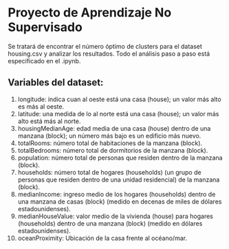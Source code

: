 # Proyecto de Aprendizaje No Supervisado 
Se tratará de encontrar el número óptimo de clusters para el dataset housing.csv y analizar los resultados.
Todo el análisis paso a paso está especificado en el .ipynb.

## Variables del dataset:
1. longitude: indica cuan al oeste está una casa (house); un valor más alto es más al oeste.
2. latitude: una medida de lo al norte está una casa (house); un valor más alto está más al norte.
3. housingMedianAge: edad media de una casa (house) dentro de una manzana (block); un número más bajo es un edificio más nuevo.
4. totalRooms: número total de habitaciones de la manzana (block).
5. totalBedrooms: número total de dormitorios de la manzana (block).
6. population: número total de personas que residen dentro de la manzana (block).
7. households: número total de hogares (households) (un grupo de personas que residen dentro de una unidad residencial) de la manzana (block).
8. medianIncome: ingreso medio de los hogares (households) dentro de una manzana de casas (block) (medido en decenas de miles de dólares estadounidenses).
9. medianHouseValue: valor medio de la vivienda (house) para hogares (households) dentro de una manzana (block) (medido en dólares estadounidenses).
10. oceanProximity: Ubicación de la casa frente al océano/mar.
